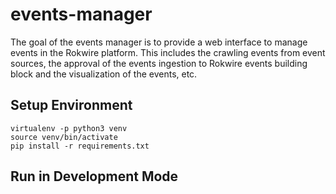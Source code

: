 # events-manager
The goal of the events manager is to provide a web interface to manage events in the Rokwire platform. This includes the crawling events from event sources, the approval of the events ingestion to Rokwire events building block and the visualization of the events, etc. 

## Setup Environment

```
virtualenv -p python3 venv
source venv/bin/activate
pip install -r requirements.txt
```

## Run in Development Mode
